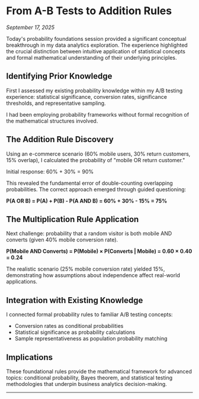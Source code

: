 
# From A-B Tests to Addition Rules
*September 17, 2025*
  

Today's probability foundations session provided a significant conceptual breakthrough in my data analytics exploration. The experience highlighted the crucial distinction between intuitive application of statistical concepts and formal mathematical understanding of their underlying principles.

## Identifying Prior Knowledge

First I assessed my existing probability knowledge within my A/B testing experience: statistical significance, conversion rates, significance thresholds, and representative sampling.

I had been employing probability frameworks without formal recognition of the mathematical structures involved.

## The Addition Rule Discovery


Using an e-commerce scenario (60% mobile users, 30% return customers, 15% overlap), I calculated the probability of "mobile OR return customer."

Initial response: 60% + 30% = 90%

This revealed the fundamental error of double-counting overlapping probabilities. The correct approach emerged through guided questioning:

**P(A OR B) = P(A) + P(B) - P(A AND B) = 60% + 30% - 15% = 75%**

## The Multiplication Rule Application

Next challenge: probability that a random visitor is both mobile AND converts (given 40% mobile conversion rate).

**P(Mobile AND Converts) = P(Mobile) × P(Converts | Mobile) = 0.60 × 0.40 = 0.24**

The realistic scenario (25% mobile conversion rate) yielded 15%, demonstrating how assumptions about independence affect real-world applications.

## Integration with Existing Knowledge

I connected formal probability rules to familiar A/B testing concepts:

- Conversion rates as conditional probabilities
- Statistical significance as probability calculations
- Sample representativeness as population probability matching

## Implications

These foundational rules provide the mathematical framework for advanced topics: conditional probability, Bayes theorem, and statistical testing methodologies that underpin business analytics decision-making.

---